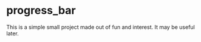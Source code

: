 # progress_bar
This is a simple small project made out of fun and interest. It may be useful later.
